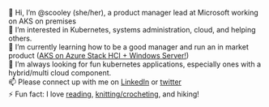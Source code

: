 👋 Hi, I’m @scooley (she/her), a product manager lead at Microsoft working on AKS on premises  
👀 I’m interested in Kubernetes, systems administration, cloud, and helping others.  
🌱 I’m currently learning how to be a good manager and run an in market product ([AKS on Azure Stack HCI + Windows Server!](https://docs.microsoft.com/azure-stack/aks-hci/))  
💞️ I’m always looking for fun kubernetes applications, especially ones with a hybrid/multi cloud component.  
📫 Please connect up with me on [LinkedIn](https://www.linkedin.com/in/cooleys/) or [twitter](https://twitter.com/VirtualScooley)  
⚡ Fun fact: I love [reading](https://www.goodreads.com/user/show/41376801-sarah-cooley), [knitting/crocheting](https://www.ravelry.com/projects/yiandes), and hiking!
